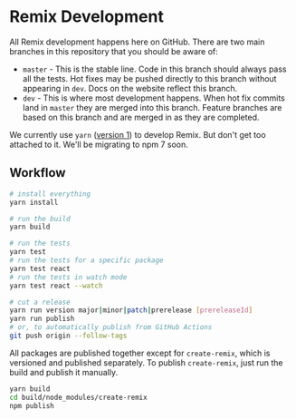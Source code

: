 # Remix Development

All Remix development happens here on GitHub. There are two main branches in this
repository that you should be aware of:

- `master` - This is the stable line. Code in this branch should always pass all
the tests. Hot fixes may be pushed directly to this branch without appearing in
`dev`. Docs on the website reflect this branch.
- `dev` - This is where most development happens. When hot fix commits land in
`master` they are merged into this branch. Feature branches are based on this
branch and are merged in as they are completed.

We currently use `yarn` ([version 1](https://classic.yarnpkg.com/lang/en/)) to
develop Remix. But don't get too attached to it.  We'll be migrating to npm 7
soon.

## Workflow 

```bash
# install everything
yarn install

# run the build
yarn build

# run the tests
yarn test
# run the tests for a specific package
yarn test react
# run the tests in watch mode
yarn test react --watch

# cut a release
yarn run version major|minor|patch|prerelease [prereleaseId]
yarn run publish
# or, to automatically publish from GitHub Actions
git push origin --follow-tags
```

All packages are published together except for `create-remix`, which is
versioned and published separately. To publish `create-remix`, just run the
build and publish it manually.

```bash
yarn build
cd build/node_modules/create-remix
npm publish
```